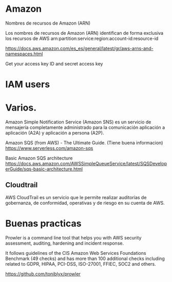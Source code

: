 # Amazon


Nombres de recursos de Amazon (ARN)

Los nombres de recursos de Amazon (ARN) identifican de forma exclusiva los recursos de AWS
arn:partition:service:region:account-id:resource-id

https://docs.aws.amazon.com/es_es/general/latest/gr/aws-arns-and-namespaces.html


Get your access key ID and secret access key

# IAM users



#  Varios.


Amazon Simple Notification Service (Amazon SNS) es un servicio de mensajería completamente administrado para la comunicación aplicación a aplicación (A2A) y aplicación a persona (A2P). 



Amazon SQS (from AWS) - The Ultimate Guide.
(Tiene buena informacion)
https://www.serverless.com/amazon-sqs

Basic Amazon SQS architecture
https://docs.aws.amazon.com/AWSSimpleQueueService/latest/SQSDeveloperGuide/sqs-basic-architecture.html


## Cloudtrail

AWS CloudTrail es un servicio que le permite realizar auditorías de gobernanza, de conformidad, operativas y de riesgo en su cuenta de AWS.


# Buenas practicas


Prowler is a command line tool that helps you with AWS security assessment, auditing, hardening and incident response.

It follows guidelines of the CIS Amazon Web Services Foundations Benchmark (49 checks) and has more than 100 additional checks including related to GDPR, HIPAA, PCI-DSS, ISO-27001, FFIEC, SOC2 and others.

https://github.com/toniblyx/prowler